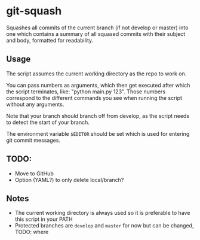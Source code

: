 # git-squash

Squashes all commits of the current branch (if not develop or master) into one which contains a summary of all squased commits with their subject and body, formatted for readability.

## Usage

The script assumes the current working directory as the repo to work on.

You can pass numbers as arguments, which then get executed after which the script terminates, like: "python main.py 123".
Those numbers correspond to the different commands you see when running the script without any arguments.

Note that your branch should branch off from develop, as the script needs to detect the start of your branch.

The environment variable `$EDITOR` should be set which is used for entering git commit messages.

## TODO:

* Move to GitHub
* Option (YAML?) to only delete local/branch?

## Notes

* The current working directory is always used so it is preferable to have this script in your PATH
* Protected branches are `develop` and `master` for now but can be changed, TODO: where
